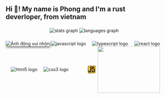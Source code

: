 <h2 align="left">Hi 👋! My name is Phong and I'm a rust deverloper, from vietnam</h2>

###

<div align="center">
  <img src="https://github-readme-stats.vercel.app/api?username=maurodesouza&hide_title=false&hide_rank=false&show_icons=true&include_all_commits=true&count_private=true&disable_animations=false&theme=dracula&locale=en&hide_border=false" height="150" alt="stats graph"  />
  <img src="https://github-readme-stats.vercel.app/api/top-langs?username=maurodesouza&locale=en&hide_title=false&layout=compact&card_width=320&langs_count=5&theme=dracula&hide_border=false" height="150" alt="languages graph"  />
</div>


###

<div >
    <img align="center"
        src="https://i.pinimg.com/originals/42/a8/d4/42a8d4625aeb088c45eba5a84ca36325.gif" 
        alt="Ảnh động vui nhộn" 
        title="Hình GIF thú vị!" 
        width="200" 
        height="150" 
        style="border: 10px; box-shadow: 2px 4px 6px rgba(0,0,0,0.5);" 
        loading="lazy" 
        decoding="async" />
  
  <img align="center" src="https://i.giphy.com/media/v1.Y2lkPTc5MGI3NjExejRvc2x1bTBtb2hqZTkwZWZ4eGE3ZXh5ZTF1ZjZzbHF3dXNmenQ1MyZlcD12MV9pbnRlcm5hbF9naWZfYnlfaWQmY3Q9Zw/du3J3cXyzhj75IOgvA/giphy.gif" height="30" alt="javascript logo"  />
  <img width="12" />
  <img align="center" src="https://i.giphy.com/media/v1.Y2lkPTc5MGI3NjExN2d1cmZpa2c2bTFycmo4b3VqdWZhczM1dGE4ejRydG95cGMyNm90MiZlcD12MV9pbnRlcm5hbF9naWZfYnlfaWQmY3Q9Zw/kH6CqYiquZawmU1HI6/giphy.gif" height="30" alt="typescript logo"  />
  <img width="12" />
  <img align="center" src="https://i.giphy.com/media/v1.Y2lkPTc5MGI3NjExeHhuN25tODRjMHBoazBnbm50b3F0Njh6OXMwaXg1cDc2dzhzZGIxYSZlcD12MV9pbnRlcm5hbF9naWZfYnlfaWQmY3Q9cw/eNAsjO55tPbgaor7ma/giphy.gif" height="30" alt="react logo"  />
  <img width="12" />
  <img align="center" src="https://i.giphy.com/media/v1.Y2lkPTc5MGI3NjExd2pzbXdnN25idTd1eTQ4eXRjZm5lcTFuZXJ5c3F5aWFpZHZwdXMzbiZlcD12MV9pbnRlcm5hbF9naWZfYnlfaWQmY3Q9Zw/SS8CV2rQdlYNLtBCiF/giphy.gif" height="30" alt="html5 logo"  />
  <img width="12" />
  <img align="center" src="https://cdn.hashnode.com/res/hashnode/image/upload/v1705116187638/b3a314d9-d8b1-4a0c-91da-259f588bb470.gif?w=1600&h=840&fit=crop&crop=entropy&auto=format,compress&gif-q=60&format=webm" height="30" alt="css3 logo"  />
  <img width="12" />
  <img align="center" src="https://cdn.dribbble.com/users/9890697/screenshots/17032245/mongo.gif" height="30" alt=""  />
  <img width="12" />
  <img align="center" src="https://i.giphy.com/media/v1.Y2lkPTc5MGI3NjExNXp0eXQ2b3drNXdiZHhyMmFsZmZ1djlkNHprb2loN3d4Y2F6bHgwciZlcD12MV9pbnRlcm5hbF9naWZfYnlfaWQmY3Q9Zw/cWOCmbWcGk5MhX8ZhV/giphy-downsized-large.gif" height="30" alt=""  />
  <img width="12" />
  <img align="center" src="https://raw.githubusercontent.com/beingabeer/beingabeer/master/logo/javascript.gif" height="30" alt=""  />
    
<img align="center" height="150" width="200" src="https://i.giphy.com/media/v1.Y2lkPTc5MGI3NjExMzEwMWlkY2N6Mnc1dWgyMm53aW9qM2M4anFoaW1jdmNkanhoZGFpZiZlcD12MV9pbnRlcm5hbF9naWZfYnlfaWQmY3Q9Zw/l7zabeVIt16efVp6wg/giphy.gif"  />
</div>


###
</br>

<div align="left">
  <img src="" height="35" alt=""  />
  <img src="" height="35" alt=""  />
  <img src="" height="35" alt=""  />
  <img src="" height="35" alt=""  />
  <img src="" height="35" alt=""  />
  <img src="" height="35" alt=""  />
</div>

###

<br clear="both">


###
